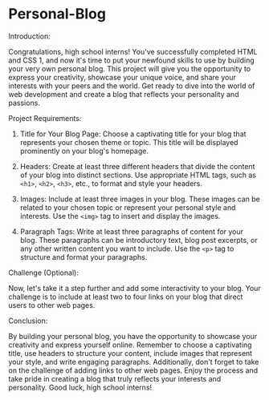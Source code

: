 # Personal-Blog

Introduction: 

Congratulations, high school interns! You've successfully completed HTML and CSS 1, and now it's time to put your newfound skills to use by building your very own personal blog. This project will give you the opportunity to express your creativity, showcase your unique voice, and share your interests with your peers and the world. Get ready to dive into the world of web development and create a blog that reflects your personality and passions.  

  

Project Requirements: 

1. Title for Your Blog Page: Choose a captivating title for your blog that represents your chosen theme or topic. This title will be displayed prominently on your blog's homepage. 

  

2. Headers: Create at least three different headers that divide the content of your blog into distinct sections. Use appropriate HTML tags, such as `<h1>`, `<h2>`, `<h3>`, etc., to format and style your headers. 

  

3. Images: Include at least three images in your blog. These images can be related to your chosen topic or represent your personal style and interests. Use the `<img>` tag to insert and display the images. 

  

4. Paragraph Tags: Write at least three paragraphs of content for your blog. These paragraphs can be introductory text, blog post excerpts, or any other written content you want to include. Use the `<p>` tag to structure and format your paragraphs. 

  

Challenge (Optional): 

Now, let's take it a step further and add some interactivity to your blog. Your challenge is to include at least two to four links on your blog that direct users to other web pages. 

   

Conclusion: 

By building your personal blog, you have the opportunity to showcase your creativity and express yourself online. Remember to choose a captivating title, use headers to structure your content, include images that represent your style, and write engaging paragraphs. Additionally, don't forget to take on the challenge of adding links to other web pages. Enjoy the process and take pride in creating a blog that truly reflects your interests and personality. Good luck, high school interns! 
